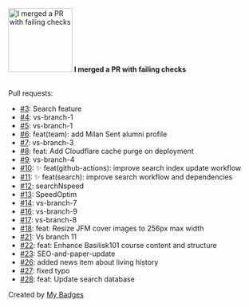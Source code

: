 <img src="https://my-badges.github.io/my-badges/this-is-fine.png" alt="I merged a PR with failing checks" title="I merged a PR with failing checks" width="128">
<strong>I merged a PR with failing checks</strong>
<br><br>

Pull requests:

- <a href="https://github.com/comphy-lab/comphy-lab.github.io/pull/3">#3</a>: Search feature
- <a href="https://github.com/comphy-lab/comphy-lab.github.io/pull/4">#4</a>: vs-branch-1
- <a href="https://github.com/comphy-lab/comphy-lab.github.io/pull/5">#5</a>: vs-branch-1
- <a href="https://github.com/comphy-lab/comphy-lab.github.io/pull/6">#6</a>: feat(team): add Milan Sent alumni profile
- <a href="https://github.com/comphy-lab/comphy-lab.github.io/pull/7">#7</a>: vs-branch-3
- <a href="https://github.com/comphy-lab/comphy-lab.github.io/pull/8">#8</a>: feat: Add Cloudflare cache purge on deployment
- <a href="https://github.com/comphy-lab/comphy-lab.github.io/pull/9">#9</a>: vs-branch-4
- <a href="https://github.com/comphy-lab/comphy-lab.github.io/pull/10">#10</a>: ✨ feat(github-actions): improve search index update workflow
- <a href="https://github.com/comphy-lab/comphy-lab.github.io/pull/11">#11</a>: ✨ feat(search): improve search workflow and dependencies
- <a href="https://github.com/comphy-lab/comphy-lab.github.io/pull/12">#12</a>: searchNspeed
- <a href="https://github.com/comphy-lab/comphy-lab.github.io/pull/13">#13</a>: SpeedOptim
- <a href="https://github.com/comphy-lab/comphy-lab.github.io/pull/14">#14</a>: vs-branch-7
- <a href="https://github.com/comphy-lab/comphy-lab.github.io/pull/16">#16</a>: vs-branch-9
- <a href="https://github.com/comphy-lab/comphy-lab.github.io/pull/17">#17</a>: vs-branch-8
- <a href="https://github.com/comphy-lab/comphy-lab.github.io/pull/18">#18</a>: feat: Resize JFM cover images to 256px max width
- <a href="https://github.com/comphy-lab/comphy-lab.github.io/pull/21">#21</a>: Vs branch 11
- <a href="https://github.com/comphy-lab/comphy-lab.github.io/pull/22">#22</a>: feat: Enhance Basilisk101 course content and structure
- <a href="https://github.com/comphy-lab/comphy-lab.github.io/pull/23">#23</a>: SEO-and-paper-update
- <a href="https://github.com/comphy-lab/comphy-lab.github.io/pull/26">#26</a>: added news item about living history
- <a href="https://github.com/comphy-lab/comphy-lab.github.io/pull/27">#27</a>: fixed typo
- <a href="https://github.com/comphy-lab/comphy-lab.github.io/pull/28">#28</a>: feat: Update search database


Created by <a href="https://github.com/my-badges/my-badges">My Badges</a>
